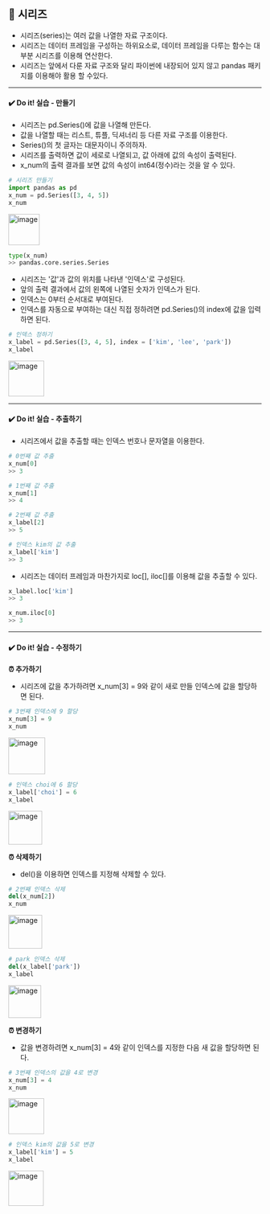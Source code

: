## 📌 시리즈
- 시리즈(series)는 여러 값을 나열한 자료 구조이다.
- 시리즈는 데이터 프레임을 구성하는 하위요소로, 데이터 프레임을 다루는 함수는 대부분 시리즈를 이용해 연산한다.
- 시리즈는 앞에서 다룬 자료 구조와 달리 파이썬에 내장되어 있지 않고 pandas 패키지를 이용해야 활용 할 수있다.

-------------------------
#### ✔️ Do it! 실습 - 만들기
- 시리즈는 pd.Series()에 값을 나열해 만든다.
- 값을 나열할 때는 리스트, 튜플, 딕셔너리 등 다른 자료 구조를 이용한다.
- Series()의 첫 글자는 대문자이니 주의하자.
- 시리즈를 출력하면 값이 세로로 나열되고, 값 아래에 값의 속성이 출력된다.
- x_num의 출력 결과를 보면 값의 속성이 int64(정수)라는 것을 알 수 있다.

```python
# 시리즈 만들기
import pandas as pd
x_num = pd.Series([3, 4, 5])
x_num
```
<img width="62" alt="image" src="https://github.com/sm9199/Python_Data_Analysis_Study/assets/128019851/12179adc-4b6d-4835-8dca-80414eb519a3">

```python
type(x_num)
>> pandas.core.series.Series
```
- 시리즈는 '값'과 값의 위치를 나타낸 '인덱스'로 구성된다.
- 앞의 출력 결과에서 값의 왼쪽에 나열된 숫자가 인덱스가 된다.
- 인덱스는 0부터 순서대로 부여된다.
- 인덱스를 자동으로 부여하는 대신 직접 정하려면 pd.Series()의 index에 값을 입력하면 된다.

```python
# 인덱스 정하기
x_label = pd.Series([3, 4, 5], index = ['kim', 'lee', 'park'])
x_label
```
<img width="71" alt="image" src="https://github.com/sm9199/Python_Data_Analysis_Study/assets/128019851/db37edde-60d3-4301-9c11-e36ac616e803">

-------------------------
#### ✔️ Do it! 실습 - 추출하기
- 시리즈에서 값을 추출할 때는 인덱스 번호나 문자열을 이용한다.

```python
# 0번째 값 추출
x_num[0]
>> 3

# 1번째 값 추출
x_num[1]
>> 4

# 2번째 값 추출
x_label[2]
>> 5

# 인덱스 kim의 값 추출
x_label['kim']
>> 3
```

- 시리즈는 데이터 프레임과 마찬가지로 loc[], iloc[]를 이용해 값을 추출할 수 있다.

```python
x_label.loc['kim']
>> 3

x_num.iloc[0]
>> 3
```

-------------------------
#### ✔️ Do it! 실습 - 수정하기

**⏰ 추가하기**
- 시리즈에 값을 추가하려면 x_num[3] = 9와 같이 새로 만들 인덱스에 값을 할당하면 된다.

```python
# 3번째 인덱스에 9 할당
x_num[3] = 9
x_num
```
<img width="73" alt="image" src="https://github.com/sm9199/Python_Data_Analysis_Study/assets/128019851/475d7e34-7752-42b1-8e32-bfb61f5f549b">

```python
# 인덱스 choi에 6 할당
x_label['choi'] = 6
x_label
```
<img width="67" alt="image" src="https://github.com/sm9199/Python_Data_Analysis_Study/assets/128019851/03bedf3d-4580-4629-a733-a904f19eec65">

**⏰ 삭제하기**
- del()을 이용하면 인덱스를 지정해 삭제할 수 있다.

```python
# 2번째 인덱스 삭제
del(x_num[2])
x_num
```
<img width="67" alt="image" src="https://github.com/sm9199/Python_Data_Analysis_Study/assets/128019851/f4a3a347-08de-4fef-b3af-19acdf8c7553">

```python
# park 인덱스 삭제
del(x_label['park'])
x_label
```
<img width="65" alt="image" src="https://github.com/sm9199/Python_Data_Analysis_Study/assets/128019851/453f0230-2bf8-4a26-a244-72505d333197">

**⏰ 변경하기**
- 값을 변경하려면 x_num[3] = 4와 같이 인덱스를 지정한 다음 새 값을 할당하면 된다.

```python
# 3번째 인덱스의 값을 4로 변경
x_num[3] = 4
x_num
```
<img width="71" alt="image" src="https://github.com/sm9199/Python_Data_Analysis_Study/assets/128019851/678feae9-9f31-48d5-a980-fd7d7765118f">

```python
# 인덱스 kim의 값을 5로 변경
x_label['kim'] = 5
x_label
```
<img width="70" alt="image" src="https://github.com/sm9199/Python_Data_Analysis_Study/assets/128019851/24209d8e-ccd5-4c9d-9c02-fb39e3fc6051">


